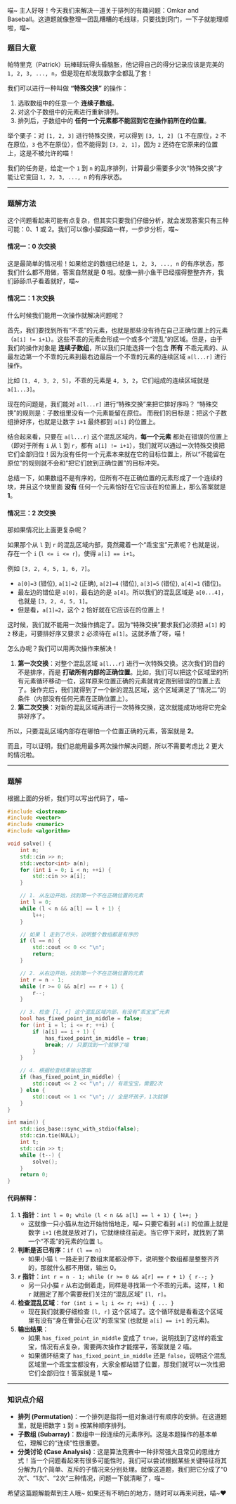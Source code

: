 喵~ 主人好呀！今天我们来解决一道关于排列的有趣问题：Omkar and Baseball。这道题就像整理一团乱糟糟的毛线球，只要找到窍门，一下子就能理顺啦，喵~

### 题目大意

帕特里克（Patrick）玩棒球玩得头昏脑胀，他记得自己的得分记录应该是完美的 `1, 2, 3, ..., n`，但是现在却发现数字全都乱了套！

我们可以进行一种叫做 **“特殊交换”** 的操作：
1.  选取数组中的任意一个 **连续子数组**。
2.  对这个子数组中的元素进行重新排列。
3.  排列后，子数组中的 **任何一个元素都不能回到它在操作前所在的位置**。

举个栗子：对 `[1, 2, 3]` 进行特殊交换，可以得到 `[3, 1, 2]`（`1` 不在原位，`2` 不在原位，`3` 也不在原位），但不能得到 `[3, 2, 1]`，因为 `2` 还待在它原来的位置上，这是不被允许的喵！

我们的任务是，给定一个 `1` 到 `n` 的乱序排列，计算最少需要多少次“特殊交换”才能让它变回 `1, 2, 3, ..., n` 的有序状态。

---

### 题解方法

这个问题看起来可能有点复杂，但其实只要我们仔细分析，就会发现答案只有三种可能：0、1 或 2。我们可以像小猫探路一样，一步步分析，喵~

#### 情况一：0 次交换

这是最简单的情况啦！如果给定的数组已经是 `1, 2, 3, ..., n` 的有序状态，那我们什么都不用做，答案自然就是 **0** 啦。就像一排小鱼干已经摆得整整齐齐，我们舔舔爪子看着就好，喵~

#### 情况二：1 次交换

什么时候我们能用一次操作就解决问题呢？

首先，我们要找到所有“不乖”的元素，也就是那些没有待在自己正确位置上的元素（`a[i] != i+1`）。这些不乖的元素会形成一个或多个“混乱”的区域。但是，由于我们的操作对象是 **连续子数组**，所以我们只能选择一个包含 **所有** 不乖元素的、从最左边第一个不乖的元素到最右边最后一个不乖的元素的连续区域 `a[l...r]` 进行操作。

比如 `[1, 4, 3, 2, 5]`，不乖的元素是 `4, 3, 2`，它们组成的连续区域就是 `a[1...3]`。

现在的问题是，我们能对 `a[l...r]` 进行“特殊交换”来把它排好序吗？
“特殊交换”的规则是：子数组里没有一个元素能留在原位。
而我们的目标是：把这个子数组排好序，也就是让数字 `i+1` 最终都到 `a[i]` 的位置上。

结合起来看，只要在 `a[l...r]` 这个混乱区域内，**每一个元素** 都处在错误的位置上（即对于所有 `i` 从 `l` 到 `r`，都有 `a[i] != i+1`），我们就可以通过一次特殊交换把它们全部归位！因为没有任何一个元素本来就在它的目标位置上，所以“不能留在原位”的规则就不会和“把它们放到正确位置”的目标冲突。

总结一下，如果数组不是有序的，但所有不在正确位置的元素形成了一个连续的块，并且这个块里面 **没有** 任何一个元素恰好在它应该在的位置上，那么答案就是 **1**。

#### 情况三：2 次交换

那如果情况比上面更复杂呢？

如果那个从 `l` 到 `r` 的混乱区域内部，竟然藏着一个“乖宝宝”元素呢？也就是说，存在一个 `i` (`l <= i <= r`)，使得 `a[i] == i+1`。

例如 `[3, 2, 4, 5, 1, 6, 7]`。
-   `a[0]=3` (错位), `a[1]=2` (正确), `a[2]=4` (错位), `a[3]=5` (错位), `a[4]=1` (错位)。
-   最左边的错位是 `a[0]`，最右边的是 `a[4]`。所以我们的混乱区域是 `a[0...4]`，也就是 `[3, 2, 4, 5, 1]`。
-   但是看，`a[1]=2`，这个 `2` 恰好就在它应该在的位置上！

这时候，我们就不能用一次操作搞定了。因为“特殊交换”要求我们必须把 `a[1]` 的 `2` 移走，可要排好序又要求 `2` 必须待在 `a[1]`。这就矛盾了呀，喵！

怎么办呢？我们可以用两次操作来解决！
1.  **第一次交换**：对整个混乱区域 `a[l...r]` 进行一次特殊交换。这次我们的目的不是排序，而是 **打破所有内部的正确位置**。比如，我们可以把这个区域里的所有元素循环移动一位，这样原来位置正确的元素就肯定跑到错误的位置上去了。操作完后，我们就得到了一个新的混乱区域，这个区域满足了“情况二”的条件（内部没有任何元素在正确位置上）。
2.  **第二次交换**：对新的混乱区域再进行一次特殊交换，这次就能成功地将它完全排好序了。

所以，只要混乱区域内部存在哪怕一个位置正确的元素，答案就是 **2**。

而且，可以证明，我们总能用最多两次操作解决问题，所以不需要考虑比 2 更大的情况啦。

---

### 题解

根据上面的分析，我们可以写出代码了，喵~

```cpp
#include <iostream>
#include <vector>
#include <numeric>
#include <algorithm>

void solve() {
    int n;
    std::cin >> n;
    std::vector<int> a(n);
    for (int i = 0; i < n; ++i) {
        std::cin >> a[i];
    }

    // 1. 从左边开始，找到第一个不在正确位置的元素
    int l = 0;
    while (l < n && a[l] == l + 1) {
        l++;
    }

    // 如果 l 走到了尽头，说明整个数组都是有序的
    if (l == n) {
        std::cout << 0 << "\n";
        return;
    }

    // 2. 从右边开始，找到第一个不在正确位置的元素
    int r = n - 1;
    while (r >= 0 && a[r] == r + 1) {
        r--;
    }

    // 3. 检查 [l, r] 这个混乱区域内部，有没有“乖宝宝”元素
    bool has_fixed_point_in_middle = false;
    for (int i = l; i <= r; ++i) {
        if (a[i] == i + 1) {
            has_fixed_point_in_middle = true;
            break; // 只要找到一个就够了喵
        }
    }

    // 4. 根据检查结果输出答案
    if (has_fixed_point_in_middle) {
        std::cout << 2 << "\n"; // 有乖宝宝，需要2次
    } else {
        std::cout << 1 << "\n"; // 全是坏孩子，1次就够
    }
}

int main() {
    std::ios_base::sync_with_stdio(false);
    std::cin.tie(NULL);
    int t;
    std::cin >> t;
    while (t--) {
        solve();
    }
    return 0;
}
```

#### 代码解释：
1.  **`l` 指针**：`int l = 0; while (l < n && a[l] == l + 1) { l++; }`
    -   这就像一只小猫从左边开始悄悄地走，喵~ 只要它看到 `a[i]` 的位置上就是数字 `i+1` (也就是放对了)，它就继续往前走。当它停下来时，就找到了第一个“不乖”的元素的位置 `l`。
2.  **判断是否已有序**：`if (l == n)`
    -   如果小猫 `l` 一路走到了数组末尾都没停下，说明整个数组都是整整齐齐的，那就什么都不用做，输出 0。
3.  **`r` 指针**：`int r = n - 1; while (r >= 0 && a[r] == r + 1) { r--; }`
    -   另一只小猫 `r` 从右边倒着走，同样是寻找第一个不乖的元素。这样，`l` 和 `r` 就圈定了那个需要我们关注的“混乱区域” `[l, r]`。
4.  **检查混乱区域**：`for (int i = l; i <= r; ++i) { ... }`
    -   现在我们就要仔细检查 `[l, r]` 这个区域了。这个循环就是看看这个区域里有没有“身在曹营心在汉”的乖宝宝 (也就是 `a[i] == i+1` 的元素)。
5.  **输出结果**：
    -   如果 `has_fixed_point_in_middle` 变成了 `true`，说明找到了这样的乖宝宝，情况有点复杂，需要两次操作才能摆平，答案就是 2 喵。
    -   如果循环结束了 `has_fixed_point_in_middle` 还是 `false`，说明这个混乱区域里一个乖宝宝都没有，大家全都站错了位置，那我们就可以一次性把它们全部归位！答案就是 1 喵~

---

### 知识点介绍

-   **排列 (Permutation)**：一个排列是指将一组对象进行有顺序的安排。在这道题里，就是把数字 `1` 到 `n` 按某种顺序排列。
-   **子数组 (Subarray)**：数组中一段连续的元素序列。这是本题操作的基本单位，理解它的“连续”性很重要。
-   **分类讨论 (Case Analysis)**：这是算法竞赛中一种非常强大且常见的思维方式！当一个问题看起来有很多可能性时，我们可以尝试根据某些关键特征将其分解为几个简单、互斥的子情况来分别处理。就像这道题，我们把它分成了“0次”、“1次”、“2次”三种情况，问题一下就清晰了，喵~

希望这篇题解能帮到主人哦~ 如果还有不明白的地方，随时可以再来问我，喵~❤️